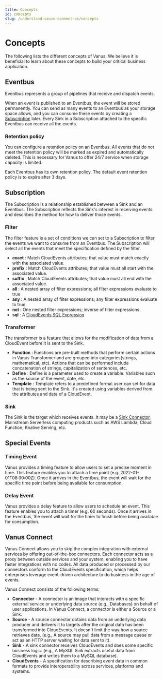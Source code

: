 ```yaml
---
title: Concepts
id: concepts
slug: /understand-vanus-connect-os/concepts
---
```


# Concepts

The following lists the different concepts of Vanus. We believe it is beneficial to learn about these concepts to build your critical business application.

## Eventbus

Eventbus represents a group of pipelines that receive and dispatch events.

When an event is published to an Eventbus, the event will be stored permanently. You can send as many events to an
Eventbus as your storage space allows, and you can consume these events by creating a [Subscription](#subscription)
later. Every Sink in a Subscription attached to the specific Eventbus can receive all the events.

### Retention policy

You can configure a retention policy on an Eventbus. All events that do not meet the retention policy will be marked as
expired and automatically deleted. This is necessary for Vanus to offer 24/7 service when storage capacity is
limited.

Each Eventbus has its own retention policy. The default event retention policy is to expire after 3 days.

## Subscription

The Subscription is a relationship established between a Sink and an Eventbus. The Subscription reflects the Sink's interest in receiving events and describes the method for how to deliver those events.

### Filter

The filter feature is a set of conditions we can set to a Subscription to filter the events we want to consume from an Eventbus.
The Subscription will select all the events that meet the specification defined by the filter.

- **exact** : Match CloudEvents attributes; that value must match exactly with the associated value.
- **prefix** : Match CloudEvents attributes; that value must all start with the associated value.
- **suffix** : Match CloudEvents attributes; that value must all end with the associated value.
- **all** : A nested array of filter expressions; all filter expressions evaluate to true
- **any** : A nested array of filter expressions; any filter expressions evaluate to true.
- **not** : One nested filter expressions; inverse of filter expressions.
- **sql** : A [CloudEvents SQL Expression](https://github.com/cloudevents/spec/blob/main/cesql/spec.md)

### Transformer

The transformer is a feature that allows for the modification of data from a CloudEvent before it is sent to the Sink.

- **Function** : Functions are pre-built methods that perform certain actions in Vanus Transformer and are grouped into categories(strings, mathematical, etc). Actions that can be performed include concatenation of strings, capitalization of sentences, etc.
- **Define** : Define is a parameter used to create a variable. Variables such as the source of the event, date, etc.
- **Template** : Template refers to a predefined format user can set for data that is being sent to the Sink. It's created using variables derived from the attributes and data of a CloudEvent.

### Sink

The Sink is the target which receives events. It may be a [Sink Connector](#vance-connect), Mainstream Serverless computing products such as AWS Lambda, Cloud Function, Knative Serving, etc.

## Special Events

### Timing Event

Vanus provides a timing feature to allow users to set a precise moment in time. This feature enables you to attach a time point (e.g. 2022-01-01T08:00:00Z). Once it arrives in the Eventbus, the event will wait for the specific time point before being available for consumption.

### Delay Event
Vanus provides a delay feature to allow users to schedule an event. This feature enables you to attach a timer (e.g. 60 seconds).
Once it arrives in the Eventbus, the event will wait for the timer to finish before being available for consumption.

## Vanus Connect

Vanus Connect allows you to skip the complex integration with external services by offering out-of-the-box connectors.
Each connector acts as a proxy between outside services and your system, enabling you to have faster integrations with
no codes.
All data produced or processed by our connectors conform to the CloudEvents specification, which helps enterprises
leverage event-driven architecture to do business in the age of events.

Vanus Connect consists of the following terms:

- **Connector** - A connector is an image that interacts with a specific external service or underlying data source
  (e.g., Databases) on behalf of user applications.
  In Vanus Connect, a connector is either a Source or a Sink.
- **Source** - A source connector obtains data from an underlying data producer and delivers it to targets after
  the original data has been transformed into CloudEvents. It doesn't limit the way how a source retrieves data.
  (e.g., A source may pull data from a message queue or act as an HTTP server waiting for data sent to it).
- **Sink** - A sink connector receives CloudEvents and does some specific business logic.
  (e.g., A MySQL Sink extracts useful data from CloudEvents and writes them to a MySQL database).
- **CloudEvents** - A specification for describing event data in common formats to provide interoperability across
  services, platforms and systems.
